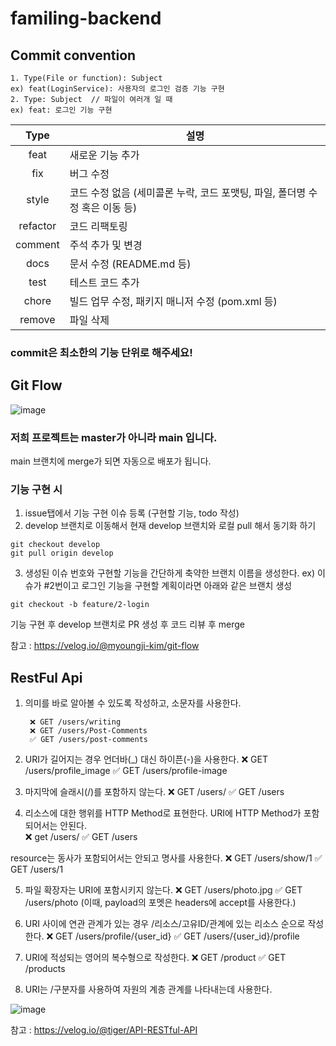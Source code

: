 # familing-backend

    
## Commit convention    

```
1. Type(File or function): Subject
ex) feat(LoginService): 사용자의 로그인 검증 기능 구현
2. Type: Subject  // 파일이 여러개 일 때
ex) feat: 로그인 기능 구현
```

|    Type    | 설명                                             |
|:----------:|------------------------------------------------|
|    feat    | 새로운 기능 추가                                      |
|    fix     | 버그 수정                                          |
|   style    | 코드 수정 없음 (세미콜론 누락, 코드 포맷팅, 파일, 폴더명 수정 혹은 이동 등) |
|  refactor  | 코드 리팩토링                                        |
|  comment   | 주석 추가 및 변경                                     |
|    docs    | 문서 수정 (README.md 등)                            |
|    test    | 테스트 코드 추가                                      |
|   chore    | 빌드 업무 수정, 패키지 매니저 수정 (pom.xml 등)               |
|   remove   | 파일 삭제                                          |

### commit은 최소한의 기능 단위로 해주세요!

## Git Flow

![image](https://github.com/Familing/familing-backend/assets/64734115/90aae5a5-1a90-4649-97a3-089f67a3cd37)

### 저희 프로젝트는 master가 아니라 main 입니다.

main 브랜치에 merge가 되면 자동으로 배포가 됩니다.

### 기능 구현 시
1. issue탭에서 기능 구현 이슈 등록 (구현할 기능, todo 작성)
2. develop 브랜치로 이동해서 현재 develop 브랜치와 로컬 pull 해서 동기화 하기
```
git checkout develop
git pull origin develop
```
3.  생성된 이슈 번호와 구현할 기능을 간단하게 축약한 브랜치 이름을 생성한다.
ex) 이슈가 #2번이고 로그인 기능을 구현할 계획이라면  아래와 같은 브랜치 생성

```
git checkout -b feature/2-login
```

기능 구현 후 develop 브랜치로 PR 생성 후 코드 리뷰 후 merge

참고 : https://velog.io/@myoungji-kim/git-flow

## RestFul Api 

1. 의미를 바로 알아볼 수 있도록 작성하고, 소문자를 사용한다.
   ```text
    ❌ GET /users/writing
    ❌ GET /users/Post-Comments
    ✅ GET /users/post-comments

2. URI가 길어지는 경우 언더바(_) 대신 하이픈(-)을 사용한다.
    ❌ GET /users/profile_image
    ✅ GET /users/profile-image

3. 마지막에 슬래시(/)를 포함하지 않는다.
    ❌ GET /users/
    ✅ GET /users

4. 리소스에 대한 행위를 HTTP Method로 표현한다.
   URI에 HTTP Method가 포함되어서는 안된다.   
    ❌ get /users/
    ✅ GET /users

 resource는 동사가 포함되어서는 안되고 명사를 사용한다.
     ❌ GET /users/show/1
     ✅ GET /users/1

5. 파일 확장자는 URI에 포함시키지 않는다.
    ❌ GET /users/photo.jpg
    ✅ GET /users/photo (이때, payload의 포멧은 headers에 accept를 사용한다.)

6. URI 사이에 연관 관계가 있는 경우 /리소스/고유ID/관계에 있는 리소스 순으로 작성한다.
    ❌ GET /users/profile/{user_id}
    ✅ GET /users/{user_id}/profile

7. URI에 적성되는 영어의 복수형으로 작성한다.
    ❌ GET /product
    ✅ GET /products
   
9. URI는 /구분자를 사용하여 자원의 계층 관계를 나타내는데 사용한다.
   

![image](https://github.com/Familing/familing-backend/assets/64734115/af9cf33d-4ba4-43ed-8adb-2dce12e31160)

참고 : https://velog.io/@tiger/API-RESTful-API
